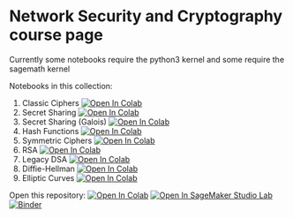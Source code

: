 # Network Security and Cryptography course page

Currently some notebooks require the python3 kernel and some require the sagemath kernel 

Notebooks in this collection:
1. Classic Ciphers [![Open In Colab](https://colab.research.google.com/assets/colab-badge.svg)](https://colab.research.google.com/github/gverticale/network-security-and-cryptography/blob/master/Classic%20ciphers.ipynb)
2. Secret Sharing [![Open In Colab](https://colab.research.google.com/assets/colab-badge.svg)](https://colab.research.google.com/github/gverticale/network-security-and-cryptography/blob/master/Secret%20Sharing.ipynb)
3. Secret Sharing (Galois) [![Open In Colab](https://colab.research.google.com/assets/colab-badge.svg)](https://colab.research.google.com/github/gverticale/network-security-and-cryptography/blob/master/Secret%20Sharing%20(gf).ipynb)
4. Hash Functions [![Open In Colab](https://colab.research.google.com/assets/colab-badge.svg)](https://colab.research.google.com/github/gverticale/network-security-and-cryptography/blob/master/Hash%20Functions.ipynb)
5. Symmetric Ciphers [![Open In Colab](https://colab.research.google.com/assets/colab-badge.svg)](https://colab.research.google.com/github/gverticale/network-security-and-cryptography/blob/master/Symmetric.ipynb)
6. RSA [![Open In Colab](https://colab.research.google.com/assets/colab-badge.svg)](https://colab.research.google.com/github/gverticale/network-security-and-cryptography/blob/master/RSA.ipynb)
7. Legacy DSA [![Open In Colab](https://colab.research.google.com/assets/colab-badge.svg)](https://colab.research.google.com/github/gverticale/network-security-and-cryptography/blob/master/DSA.ipynb)
8. Diffie-Hellman [![Open In Colab](https://colab.research.google.com/assets/colab-badge.svg)](https://colab.research.google.com/github/gverticale/network-security-and-cryptography/blob/master/DHKE.ipynb)
8. Elliptic Curves [![Open In Colab](https://colab.research.google.com/assets/colab-badge.svg)](https://colab.research.google.com/github/gverticale/network-security-and-cryptography/blob/master/Elliptic%20Curves.ipynb)

Open this repository:
[![Open In Colab](https://colab.research.google.com/assets/colab-badge.svg)](https://colab.research.google.com/github/gverticale/network-security-and-cryptography/blob/master)
[![Open In SageMaker Studio Lab](https://studiolab.sagemaker.aws/studiolab.svg)](https://studiolab.sagemaker.aws/import/github/gverticale/network-security-and-cryptography/blob/master)
[![Binder](https://mybinder.org/badge_logo.svg)](https://mybinder.org/v2/gh/gverticale/network-security-and-cryptography/HEAD)
